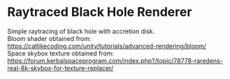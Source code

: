 # Raytraced Black Hole Renderer

Simple raytracing of black hole with accretion disk. </br>
Bloom shader obtained from: https://catlikecoding.com/unity/tutorials/advanced-rendering/bloom/ </br>
Space skybox texture obtained from: https://forum.kerbalspaceprogram.com/index.php?/topic/78778-raredens-real-8k-skybox-for-texture-replacer/
